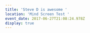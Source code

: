 ```yaml
---
title: 'Steve D is awesome '
location: 'Mind Screen Test '
event_date: 2017-06-27T21:08:24.978Z
display: true
---
```


